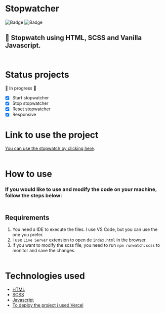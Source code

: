 # Stopwatcher

![Badge](https://img.shields.io/github/issues/LivHelen12/stopwatcher)
![Badge](https://img.shields.io/github/license/LivHelen12/stopwatcher)

## 🚀 Stopwatch using HTML, SCSS and Vanilla Javascript. <br/><br/>

# Status projects

🚧 In progress 🚧

- [x] Start stopwatcher
- [x] Stop stopwatcher
- [x] Reset stopwatcher
- [x] Responsive

# Link to use the project

[You can use the stopwatch by clicking here](https://stopwatcher-xi.vercel.app/). <br/><br/>

# How to use

### If you would like to use and modify the code on your machine, follow the steps below: <br/><br/>

## Requirements

1. You need a IDE to execute the files. I use VS Code, but you can use the one you prefer.
2. I use `Live Server` extension to open de `index.html` in the browser.
3. If you want to modify the scss file, you need to run `npm runwatch:scss` to monitor and save the changes. <br/><br/>

# Technologies used

- [HTML](https://developer.mozilla.org/pt-BR/docs/Web/HTML)
- [SCSS](https://sass-lang.com/)
- [Javascript](https://developer.mozilla.org/pt-BR/docs/Web/JavaScript)
- [To deploy the project i used Vercel](https://vercel.com/)
